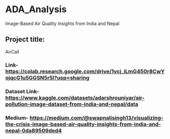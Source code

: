 # ADA_Analysis
Image-Based Air Quality Insights from India and Nepal

## Project title:
AirCall

### Link- https://colab.research.google.com/drive/1vcj_iLmG450r8CwYojqcG1u5GGSN5r5l?usp=sharing
### Dataset Link- https://www.kaggle.com/datasets/adarshrouniyar/air-pollution-image-dataset-from-india-and-nepal/data
### Medium- https://medium.com/@swapnalisingh13/visualizing-the-crisis-image-based-air-quality-insights-from-india-and-nepal-0da89509ded4
